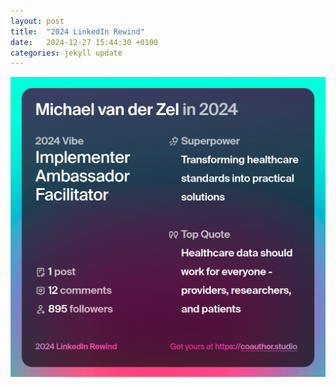 ```yaml
---
layout: post
title:  "2024 LinkedIn Rewind"
date:   2024-12-27 15:44:30 +0100
categories: jekyll update
---
```

![2024 LinkedIn Rewind](../images/highlights-card.png)